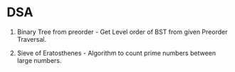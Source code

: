 # DSA


 1. Binary Tree from preorder - Get Level order of BST from given Preorder Traversal.

 2. Sieve of Eratosthenes - Algorithm to count prime numbers between large numbers.
